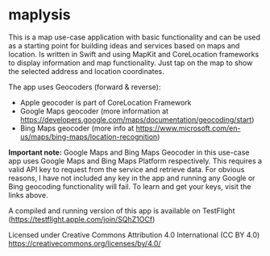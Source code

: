 # maplysis



This is a map use-case application with basic functionality and can be used as a starting point for building ideas and services based on maps and location. Is written in Swift and using MapKit and CoreLocation frameworks to display information and map functionality. Just tap on the map to show the selected address and location coordinates.

The app uses Geocoders (forward & reverse):
* Apple geocoder is part of CoreLocation Framework
* Google Maps geocoder (more information at https://developers.google.com/maps/documentation/geocoding/start)
* Bing Maps geocoder (more info at https://www.microsoft.com/en-us/maps/bing-maps/location-recognition)
	
**Important note:** Google Maps and Bing Maps Geocoder in this use-case app uses Google Maps and Bing Maps Platform respectively. This requires a valid API key to request from the service and retrieve data. For obvious reasons, I have not included any key in the app and running any Google or Bing geocoding functionality will fail. To learn and get your keys, visit the links above.

A compiled and running version of this app is available on TestFlight (https://testflight.apple.com/join/SQhZ1OCf)

Licensed under Creative Commons Attribution 4.0 International (CC BY 4.0)
https://creativecommons.org/licenses/by/4.0/
